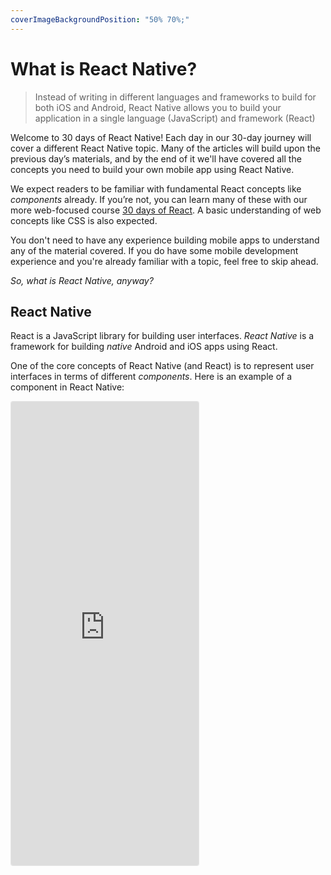 ```yaml
---
coverImageBackgroundPosition: "50% 70%;"
---
```


# What is React Native?

> Instead of writing in different languages and frameworks to build for both iOS and Android, React Native allows you to build your application in a single language (JavaScript) and framework (React)

Welcome to 30 days of React Native! Each day in our 30-day journey will cover a different React Native topic. Many of the articles will build upon the previous day’s materials, and by the end of it we'll have covered all the concepts you need to build your own mobile app using React Native.

We expect readers to be familiar with fundamental React concepts like _components_ already. If you’re not, you can learn many of these with our more web-focused course [30 days of React](https://www.fullstackreact.com/30-days-of-react/). A basic understanding of web concepts like CSS is also expected.

You don't need to have any experience building mobile apps to understand any of the material covered. If you do have some mobile development experience and you're already familiar with a topic, feel free to skip ahead.

_So, what is React Native, anyway?_

## React Native

React is a JavaScript library for building user interfaces. _React Native_ is a framework for building _native_ Android and iOS apps using React.

One of the core concepts of React Native (and React) is to represent user interfaces in terms of different _components_. Here is an example of a component in React Native:

<iframe src="https://snack.expo.io/embedded/@dabbott/intro-component?preview=true&platform=web" style="height: 53em;background:#fafafa;border:1px solid rgba(0,0,0,.08);border-radius:4px;"/>

> Throughout this series, you'll see interactive code snippets like the one above. If you edit the code, the preview will update in realtime. You can even run the preview on an iOS or Android device! These code snippets are hosted using a free service called Expo Snack. This is similar to Codesandbox, Codepen, or JSFiddle for web code.

This component, `IntroComponent`, contains 3 smaller components within it: an `Image` component, a `Button`, and a `Text` label. The label updates when we press the button (go on, try it). It takes fairly little code to do a lot with React Native! We'll explore how each of these components work later this week.

The term _"native"_ in React Native means that the user interface of our app is constructed with the underlying platform's built-in UI elements. On the web, interfaces are constructed with HTML elements — HTML elements are considered _native_ to the web platform since they're provided by the web browser. Similarly, Apple and Google provide a built-in set of UI components for their mobile operating systems. React Native helps us construct interfaces with this, using JavaScript and React.

## Why React Native?

Many developers write native mobile applications using platform-supported languages, such as Swift/Objective-C for iOS and Java/Kotlin for Android. Instead of writing in different languages to build for both platforms, React Native allows you to build parts of your application (or all of it) in a single language (JavaScript) and framework (React). This minimizes the burden of familiarizing yourself with all the different languages, toolchains and development environments needed to support both iOS and Android. In other words, you can re-use any prior React and JavaScript knowledge from building web apps when building native mobile apps.

In addition to making it easy to share code between iOS and Android, React Native also allows developers to build components or functionality specific to one platform. We can write native components and APIs and define a “bridge” to the JavaScript interface. This flexibility means we can use React Native both for brand new projects and existing native applications.

## How is React Native different from hybrid app platforms?

Hybrid app platforms, like [Ionic](https://ionicframework.com/) and [Phonegap](https://phonegap.com/), also make it possible to build mobile applications using web technologies. Ionic, for example, already lets us create UI building blocks in the form of components (optionally even using React). However, these tools are different from React Native because they rely on WebViews in order to deliver the user interface. A WebView is a webpage embedded in a native app. The result is that the user interface often doesn’t feel like a typical native experience. Very minimal native code is actually used even though certain device APIs, like the camera roll, can still be accessed. On the other hand, React Native is a set of JavaScript bindings for native UI APIs. In other words, the UI in a React Native app is fully native.

Tomorrow, we'll demonstrate how fast it is to bootstrap React Native applications by setting up our very first project.

